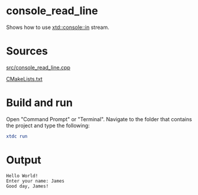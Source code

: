 # console_read_line

Shows how to use [xtd::console::in](https://codedocs.xyz/gammasoft71/xtd/classxtd_1_1console.html#aa8987e499bd2004bf0564b4fbca9161d) stream.

# Sources

[src/console_read_line.cpp](src/console_read_line.cpp)

[CMakeLists.txt](CMakeLists.txt)

# Build and run

Open "Command Prompt" or "Terminal". Navigate to the folder that contains the project and type the following:

```cmake
xtdc run
```

# Output

```
Hello World!
Enter your name: James
Good day, James!
```
